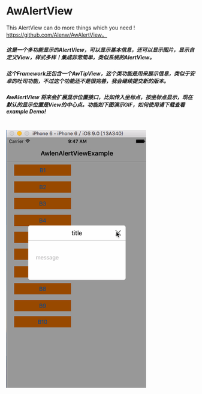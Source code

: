 # AwAlertView
This AlertView can do more things which you need !
https://github.com/Alenw/AwAlertView。

##### 这是一个多功能显示的AlertView，可以显示基本信息，还可以显示图片，显示自定义View，样式多样！集成非常简单，类似系统的AlertView。<br>
##### 这个Framework还包含一个AwTipView，这个类功能是用来展示信息，类似于安卓的吐司功能，不过这个功能还不是很完善，我会继续提交新的版本。<br>
##### AwAlertView 将来会扩展显示位置接口，比如传入坐标点，按坐标点显示，现在默认的显示位置是View的中心点。功能如下图演示GIF，如何使用请下载查看example Demo! <br><br>

![](https://github.com/Alenw/AwAlertView/blob/master/wt2.gif)


